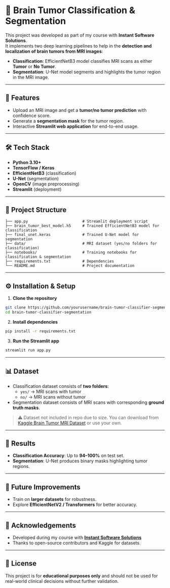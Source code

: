 # 🧠 Brain Tumor Classification & Segmentation  

This project was developed as part of my course with **Instant Software Solutions**.  
It implements two deep learning pipelines to help in the **detection and localization of brain tumors from MRI images**:  

- **Classification**: EfficientNetB3 model classifies MRI scans as either **Tumor** or **No Tumor**.  
- **Segmentation**: U-Net model segments and highlights the tumor region in the MRI image.  

---

## 🚀 Features
- Upload an MRI image and get a **tumor/no tumor prediction** with confidence score.  
- Generate a **segmentation mask** for the tumor region.  
- Interactive **Streamlit web application** for end-to-end usage.  

---

## 🛠️ Tech Stack
- **Python 3.10+**  
- **TensorFlow / Keras**  
- **EfficientNetB3** (classification)  
- **U-Net** (segmentation)  
- **OpenCV** (image preprocessing)  
- **Streamlit** (deployment)  

---

## 📂 Project Structure
```
├── app.py                        # Streamlit deployment script  
├── brain_tumor_best_model.h5     # Trained EfficientNetB3 model for classification  
├── final_unet.keras              # Trained U-Net model for segmentation  
├── data/                         # MRI dataset (yes/no folders for classification)  
├── notebooks/                    # Training notebooks for classification & segmentation  
├── requirements.txt              # Dependencies  
└── README.md                     # Project documentation  
```

---

## ⚙️ Installation & Setup

1. **Clone the repository**
```bash
git clone https://github.com/yourusername/brain-tumor-classifier-segmentation.git
cd brain-tumor-classifier-segmentation
```

2. **Install dependencies**
```bash
pip install -r requirements.txt
```

3. **Run the Streamlit app**
```bash
streamlit run app.py
```

---

## 📊 Dataset
- Classification dataset consists of **two folders**:  
  - `yes/` → MRI scans with tumor  
  - `no/` → MRI scans without tumor  
- Segmentation dataset consists of MRI scans with corresponding **ground truth masks**.  

> ⚠️ Dataset not included in repo due to size. You can download from [Kaggle Brain Tumor MRI Dataset](https://www.kaggle.com/datasets) or use your own.  

---

## 🔎 Results
- **Classification Accuracy**: Up to **94–100%** on test set.  
- **Segmentation**: U-Net produces binary masks highlighting tumor regions.  

---

## 📌 Future Improvements
- Train on **larger datasets** for robustness.  
- Explore **EfficientNetV2 / Transformers** for better accuracy.  

---

## 🙏 Acknowledgements
- Developed during my course with **[Instant Software Solutions](https://www.linkedin.com/company/instant-software-solutions/)**  
- Thanks to open-source contributors and Kaggle for datasets.  

---

## 📜 License
This project is for **educational purposes only** and should not be used for real-world clinical decisions without further validation.  
